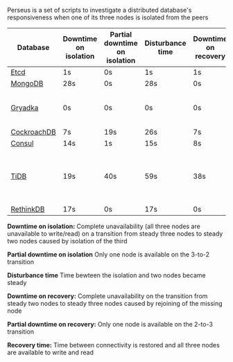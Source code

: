 Perseus is a set of scripts to investigate a distributed database's responsiveness when one of its three nodes is isolated from the peers

| Database | Downtime on isolation | Partial downtime on isolation | Disturbance time | Downtime on recovery | Partial downtime on recovery | Recovery time | Version |
| --- | --- | --- | --- | --- | --- | --- | --- |
| [Etcd](https://github.com/rystsov/perseus/tree/master/etcd) | 1s | 0s | 1s | 1s | 0s | 2s | 3.2.13 |
| [MongoDB](https://github.com/rystsov/perseus/tree/master/mongodb) | 28s | 0s | 28s | 0s | 0s | 1s | 3.6.1 |
| [Gryadka](https://github.com/rystsov/perseus/tree/master/gryadka) | 0s | 0s | 0s | 0s | 0s | 8s | gryadka: 1.61.8<br/> redis: 4.0.1 |
| [CockroachDB](https://github.com/rystsov/perseus/tree/master/cockroachdb) | 7s | 19s | 26s | 7s | 0s | 13s | 1.1.3 |
| [Consul](https://github.com/rystsov/perseus/tree/master/consul) | 14s | 1s | 15s | 8s | 0s | 10s | 1.0.2 |
| [TiDB](https://github.com/rystsov/perseus/tree/master/tidb) | 19s | 40s | 59s | 38s | 1s | 61s | PD: 1.1.0<br/>TiKV: 1.0.1<br/>TiDB: 1.1.0 |
| [RethinkDB](https://github.com/rystsov/perseus/tree/master/rethinkdb) | 17s | 0s | 17s | 0s | 0s | 21s | 2.3.6 |

**Downtime on isolation:** Complete unavailability (all three nodes are unavailable to write/read) on a transition from steady three nodes to steady two nodes caused by isolation of the third

**Partial downtime on isolation** Only one node is available on the 3-to-2 transition

**Disturbance time** Time bewteen the isolation and two nodes became steady

**Downtime on recovery:** Complete unavailability on the transition from steady two nodes to steady three nodes caused by rejoining of the missing node

**Partial downtime on recovery:** Only one node is available on the 2-to-3 transition

**Recovery time:** Time between connectivity is restored and all three nodes are available to write and read